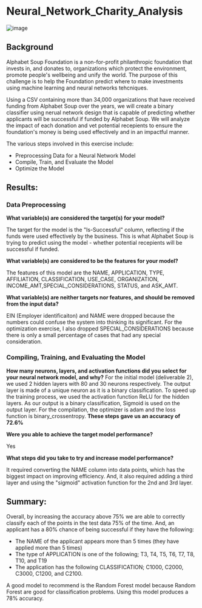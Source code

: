 # Neural_Network_Charity_Analysis
![image](https://thomsonlab-webpage-files.s3.amazonaws.com/media/original_images/Banner-AI-2.jpg)


## Background 

Alphabet Soup Foundation is a non-for-profit philanthropic foundation that invests in, and donates to, organizations which protect the environment, promote people's wellbeing and unify the world. The purpose of this challenge is to help the Foundation predict where to make investments using  machine learning and neural networks tehcniques. 

Using a CSV containing more than 34,000 organizations that have received funding from Alphabet Soup over the years, we will create a binary classifier using nerual network design that is capable of predicting whether applicants will be successful if funded by Alphabet Soup. We will analyze the impact of each donation and vet potential recepients to ensure the foundation's money is being used effectively and in an impactful manner. 

The various steps involved in this exercise include:

* Preprocessing Data for a Neural Network Model
* Compile, Train, and Evaluate the Model
* Optimize the Model

## Results: 

### Data Preprocessing

**What variable(s) are considered the target(s) for your model?**

The target for the model is the "Is-Successful" column, reflecting if the funds were used effectively by the business. This is what Alphabet Soup is trying to predict using the model - whether potential recepients will be successful if funded. 

**What variable(s) are considered to be the features for your model?**

The features of this model are the NAME, APPLICATION, TYPE, AFFILIATION, CLASSIFICATION, USE_CASE, ORGANIZATION, INCOME_AMT,SPECIAL_CONSIDERATIONS, STATUS, and ASK_AMT.

**What variable(s) are neither targets nor features, and should be removed from the input data?**

EIN (Employer identificaiton) and NAME were dropped because the numbers could confuse the system into thinking its significant. For the optimization exercise, I also dropped SPECIAL_CONSIDERATIONS because there is only a small percentage of cases that had any special consideration.

### Compiling, Training, and Evaluating the Model

**How many neurons, layers, and activation functions did you select for your neural network model, and why?**
For the initial model (deliverable 2), we used 2 hidden layers with 80 and 30 neurons respectively.
The output layer is made of a unique neuron as it is a binary classification.
To speed up the training process, we used the activation function ReLU for the hidden layers. As our output is a binary classification, Sigmoid is used on the output layer.
For the compilation, the optimizer is adam and the loss function is binary_crossentropy.
**These steps gave us an accuracy of 72.6%**

**Were you able to achieve the target model performance?**

Yes

**What steps did you take to try and increase model performance?**

It required converting the NAME column into data points, which has the biggest impact on improving efficiency. And, it also required adding a third layer and using the "sigmoid" activation function for the 2nd and 3rd layer.

## Summary: 

Overall, by increasing the accuracy above 75% we are able to correctly classify each of the points in the test data 75% of the time. And, an applicant has a 80% chance of being successful if they have the following:
- The NAME of the applicant appears more than 5 times (they have applied more than 5 times)
- The type of APPLICATION is one of the following; T3, T4, T5, T6, T7, T8, T10, and T19
- The application has the following CLASSIFICATION; C1000, C2000, C3000, C1200, and C2100.

A good model to recommend is the Random Forest model because Random Forest are good for classification problems. Using this model produces a 78% accuracy. 
